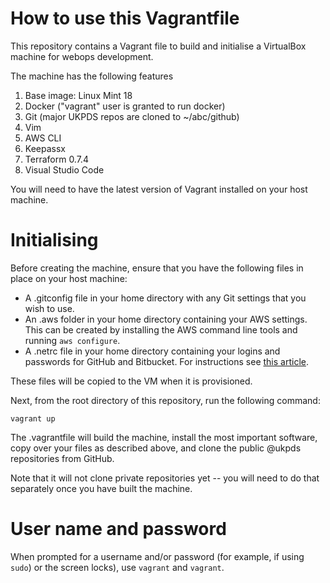 How to use this Vagrantfile
===========================

This repository contains a Vagrant file to build and initialise a
VirtualBox machine for webops development.

The machine has the following features
1. Base image: Linux Mint 18
2. Docker ("vagrant" user is granted to run docker)
3. Git (major UKPDS repos are cloned to ~/abc/github)
4. Vim
5. AWS CLI
6. Keepassx
7. Terraform 0.7.4
8. Visual Studio Code

You will need to have the latest version of Vagrant installed on your
host machine.

Initialising
============
Before creating the machine, ensure that you have the following files
in place on your host machine:

 * A .gitconfig file in your home directory with any Git settings that
   you wish to use.
 * An .aws folder in your home directory containing your AWS settings.
   This can be created by installing the AWS command line tools and
   running `aws configure`.
 * A .netrc file in your home directory containing your logins and
   passwords for GitHub and Bitbucket. For instructions see
   [this article](https://confluence.atlassian.com/bitbucketserver/permanently-authenticating-with-git-repositories-776639846.html).


These files will be copied to the VM when it is provisioned.

Next, from the root directory of this repository, run the following
command:

    vagrant up

The .vagrantfile will build the machine, install the most important
software, copy over your files as described above, and clone the public
@ukpds repositories from GitHub.

Note that it will not clone private repositories yet -- you will need to
do that separately once you have built the machine.

User name and password
======================
When prompted for a username and/or password (for example, if using `sudo`)
or the screen locks), use `vagrant` and `vagrant`.